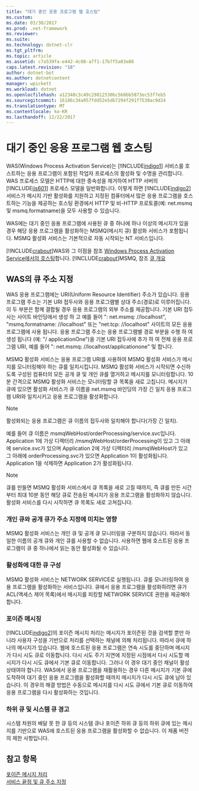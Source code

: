 ```yaml
---
title: "대기 중인 응용 프로그램 웹 호스팅"
ms.custom: 
ms.date: 03/30/2017
ms.prod: .net-framework
ms.reviewer: 
ms.suite: 
ms.technology: dotnet-clr
ms.tgt_pltfrm: 
ms.topic: article
ms.assetid: c7a539fa-e442-4c08-a7f1-17b7f5a03e88
caps.latest.revision: "18"
author: dotnet-bot
ms.author: dotnetcontent
manager: wpickett
ms.workload: dotnet
ms.openlocfilehash: a12348c3c49c29812530bc568bb5873ec53f7eb5
ms.sourcegitcommit: 16186c34a957fdd52e5db7294f291f7530ac9d24
ms.translationtype: MT
ms.contentlocale: ko-KR
ms.lasthandoff: 12/22/2017
---
```

# <a name="web-hosting-a-queued-application"></a>대기 중인 응용 프로그램 웹 호스팅
WAS(Windows Process Activation Service)는 [!INCLUDE[indigo1](../../../../includes/indigo1-md.md)] 서비스를 호스트하는 응용 프로그램이 포함된 작업자 프로세스의 활성화 및 수명을 관리합니다. WAS 프로세스 모델은 HTTP에 대한 종속성을 제거하여 HTTP 서버의 [!INCLUDE[iis601](../../../../includes/iis601-md.md)] 프로세스 모델을 일반화합니다. 이렇게 하면 [!INCLUDE[indigo2](../../../../includes/indigo2-md.md)] 서비스가 메시지 기반 활성화를 지원하고 지정된 컴퓨터에서 많은 응용 프로그램을 호스트하는 기능을 제공하는 호스팅 환경에서 HTTP 및 비-HTTP 프로토콜(예: net.msmq 및 msmq.formatname)을 모두 사용할 수 있습니다.  
  
 WAS에는 대기 중인 응용 프로그램에 사용된 큐 중 하나에 하나 이상의 메시지가 있을 경우 해당 응용 프로그램을 활성화하는 MSMQ(메시지 큐) 활성화 서비스가 포함됩니다. MSMQ 활성화 서비스는 기본적으로 자동 시작되는 NT 서비스입니다.  
  
 [!INCLUDE[crabout](../../../../includes/crabout-md.md)]WAS와 그 이점을 참조 [Windows Process Activation Service에서의 호스팅](../../../../docs/framework/wcf/feature-details/hosting-in-windows-process-activation-service.md)합니다. [!INCLUDE[crabout](../../../../includes/crabout-md.md)]MSMQ, 참조 [큐 개요](../../../../docs/framework/wcf/feature-details/queues-overview.md)  
  
## <a name="queue-addressing-in-was"></a>WAS의 큐 주소 지정  
 WAS 응용 프로그램에는 URI(Uniform Resource Identifier) 주소가 있습니다. 응용 프로그램 주소는 기본 URI 접두사와 응용 프로그램별 상대 주소(경로)로 이루어집니다. 이 두 부분은 함께 결합될 경우 응용 프로그램의 외부 주소를 제공합니다. 기본 URI 접두사는 사이트 바인딩에서 생성 하 고 예를 들어 ": net.msmq: //localhost", "msmq.formatname: //localhost" 또는 "net.tcp: //localhost" 사이트의 모든 응용 프로그램에 사용 됩니다. 응용 프로그램 주소는 응용 프로그램별 경로 부분을 수행 하 여 생성 됩니다 (예: "/ applicationOne")을 기본 URI 접두사에 추가 하 여 전체 응용 프로그램 URI, 예를 들어 ": net.msmq: //localhost/applicationone" 및 합니다.  
  
 MSMQ 활성화 서비스는 응용 프로그램 URI를 사용하여 MSMQ 활성화 서비스가 메시지를 모니터링해야 하는 큐를 일치시킵니다. MSMQ 활성화 서비스가 시작되면 수신하도록 구성된 컴퓨터의 모든 공개 큐 및 개인 큐를 열거하고 메시지를 모니터링합니다. 10분 간격으로 MSMQ 활성화 서비스는 모니터링할 큐 목록을 새로 고칩니다. 메시지가 큐에 있으면 활성화 서비스가 큐 이름을 net.msmq 바인딩의 가장 긴 일치 응용 프로그램 URI와 일치시키고 응용 프로그램을 활성화합니다.  
  
> [!NOTE]
>  활성화되는 응용 프로그램은 큐 이름의 접두사와 일치해야 합니다(가장 긴 일치).  
  
 예를 들어 큐 이름은 msmqWebHost/orderProcessing/service.svc입니다. Application 1에 가상 디렉터리 /msmqWebHost/orderProcessing이 있고 그 아래에 service.svc가 있으며 Application 2에 가상 디렉터리 /msmqWebHost가 있고 그 아래에 orderProcessing.svc가 있으면 Application 1이 활성화됩니다. Application 1을 삭제하면 Application 2가 활성화됩니다.  
  
> [!NOTE]
>  큐를 만들면 MSMQ 활성화 서비스에서 큐 목록을 새로 고칠 때까지, 즉 큐를 만든 시간부터 최대 10분 동안 해당 큐로 전송된 메시지가 응용 프로그램을 활성화하지 않습니다. 활성화 서비스를 다시 시작하면 큐 목록도 새로 고쳐집니다.  
  
### <a name="the-effect-of-private-and-public-queues-on-addressing"></a>개인 큐와 공개 큐가 주소 지정에 미치는 영향  
 MSMQ 활성화 서비스는 개인 큐 및 공개 큐 모니터링을 구분하지 않습니다. 따라서 동일한 이름의 공개 큐와 개인 큐를 사용할 수 없습니다. 사용하면 웹에 호스트된 응용 프로그램이 큐 중 하나에서 읽는 동안 활성화될 수 있습니다.  
  
### <a name="queue-configuration-for-activation"></a>활성화에 대한 큐 구성  
 MSMQ 활성화 서비스는 NETWORK SERVICE로 실행됩니다. 큐를 모니터링하여 응용 프로그램을 활성화하는 서비스입니다. 큐에서 응용 프로그램을 활성화하려면 큐가 ACL(액세스 제어 목록)에서 메시지를 피킹할 NETWORK SERVICE 권한을 제공해야 합니다.  
  
### <a name="poison-messaging"></a>포이즌 메시징  
 [!INCLUDE[indigo2](../../../../includes/indigo2-md.md)]의 포이즌 메시지 처리는 메시지가 포이즌된 것을 검색할 뿐만 아니라 사용자 구성을 기반으로 처리를 선택하는 채널에 의해 처리됩니다. 따라서 큐에 하나의 메시지가 있습니다. 웹에 호스트된 응용 프로그램은 연속 시도를 중단하며 메시지가 다시 시도 큐로 이동합니다. 다시 시도 주기 지연에 지정된 시점에서 다시 시도할 메시지가 다시 시도 큐에서 기본 큐로 이동합니다. 그러나 이 경우 대기 중인 채널이 활성 상태여야 합니다. WAS에서 응용 프로그램을 재활용하는 경우 다른 메시지가 기본 큐에 도착하여 대기 중인 응용 프로그램을 활성화할 때까지 메시지가 다시 시도 큐에 남아 있습니다. 이 경우의 해결 방법은 수동으로 메시지를 다시 시도 큐에서 기본 큐로 이동하여 응용 프로그램을 다시 활성화하는 것입니다.  
  
### <a name="subqueue-and-system-queue-caveat"></a>하위 큐 및 시스템 큐 경고  
 시스템 차원의 배달 못 한 큐 등의 시스템 큐나 포이즌 하위 큐 등의 하위 큐에 있는 메시지를 기반으로 WAS에 호스트된 응용 프로그램을 활성화할 수 없습니다. 이 제품 버전의 제한 사항입니다.  
  
## <a name="see-also"></a>참고 항목  
 [포이즌 메시지 처리](../../../../docs/framework/wcf/feature-details/poison-message-handling.md)  
 [서비스 끝점 및 큐 주소 지정](../../../../docs/framework/wcf/feature-details/service-endpoints-and-queue-addressing.md)
